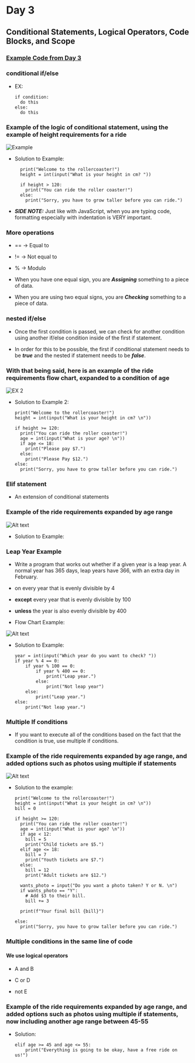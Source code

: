 # Day 3

## Conditional Statements, Logical Operators, Code Blocks, and Scope

### [Example Code from Day 3](Day3.py)

### conditional if/else

- EX:

      if condition:
        do this
      else:
        do this

### Example of the logic of conditional statement, using the example of height requirements for a ride

![Example](../assets/if%20else%20conditional%20logic%20example.png)

- Solution to Example:

        print("Welcome to the rollercoaster!")
        height = int(input("What is your height in cm? "))

        if height > 120:
          print("You can ride the roller coaster!")
        else:
          print("Sorry, you have to grow taller before you can ride.")

- ***SIDE NOTE:*** Just like with JavaScript, when you are typing code, formatting especially with indentation is VERY important.

### More operations

- == -> Equal to

- != -> Not equal to

- % -> Modulo

- When you have one equal sign, you are ***Assigning*** something to a piece of data.

- When you are using two equal signs, you are ***Checking*** something to a piece of data.

### nested if/else

- Once the first condition is passed, we can check for another condition using another if/else condition inside of the first if statement.

- In order for this to be possible, the first if conditional statement needs to be ***true*** and the nested if statement needs to be ***false***.

### With that being said, here is an example of the ride requirements flow chart, expanded to a condition of age

![EX 2](../assets/if%20else%20conditional%20logic%20example%202.png)

- Solution to Example 2:

      print("Welcome to the rollercoaster!")
      height = int(input("What is your height in cm? \n"))

      if height >= 120:
        print("You can ride the roller coaster!")
        age = int(input("What is your age? \n"))
        if age <= 18: 
          print("Please pay $7.")
        else:
          print("Please Pay $12.")
      else:
        print("Sorry, you have to grow taller before you can ride.")

### Elif statement

- An extension of conditional statements

### Example of the ride requirements expanded by age range

![Alt text](../assets/if%20else%20conditional%20logic%20example%203.png)

- Solution to Example:

### Leap Year Example

- Write a program that works out whether if a given year is a leap year. A normal year has 365 days, leap years have 366, with an extra day in February.

- on every year that is evenly divisible by 4

- **except** every year that is evenly divisible by 100

- **unless** the year is also evenly divisible by 400

- Flow Chart Example:

![Alt text](../assets/Leap%20Year%20Example.png)

- Solution to Example:

      year = int(input("Which year do you want to check? "))
      if year % 4 == 0:
          if year % 100 == 0:
              if year % 400 == 0:
                  print("Leap year.")
              else:
                  print("Not leap year")
          else:
              print("Leap year.")
      else:
          print("Not leap year.")

### Multiple If conditions

- If you want to execute all of the conditions based on the fact that the condition is true, use multiple if conditions.

### Example of the ride requirements expanded by age range, and added options such as photos using multiple if statements

![Alt text](../assets/if%20else%20conditional%20logic%20example%204.png)

- Solution to the example:

      print("Welcome to the rollercoaster!")
      height = int(input("What is your height in cm? \n"))
      bill = 0

      if height >= 120:
        print("You can ride the roller coaster!")
        age = int(input("What is your age? \n"))
        if age < 12:
          bill = 5
          print("Child tickets are $5.")
        elif age <= 18: 
          bill = 7
          print("Youth tickets are $7.")
        else:
          bill = 12
          print("Adult tickets are $12.")

        wants_photo = input("Do you want a photo taken? Y or N. \n")
        if wants_photo == "Y":
          # Add $3 to their bill.
          bill += 3

        print(f"Your final bill {bill}")
        
      else:
        print("Sorry, you have to grow taller before you can ride.")

### Multiple conditions in the same line of code

#### We use logical operators

- A and B

- C or D

- not E

### Example of the ride requirements expanded by age range, and added options such as photos using multiple if statements, now including another age range between 45-55

- Solution:

      elif age >= 45 and age <= 55:
          print("Everything is going to be okay, have a free ride on us!")
